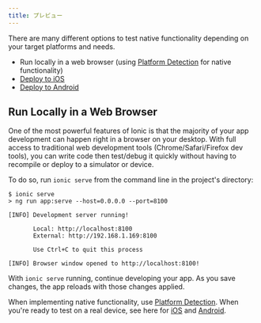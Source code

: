 ```yaml
---
title: プレビュー
---
```


<head>
  <title>Previewing: To Run Ionic Apps Locally in A Web Browser</title>
  <meta
    name="description"
    content="Previewing provides many different options to test native functionality based on needs. Use this feature to easily run your Ionic app locally in a web browser."
  />
</head>

There are many different options to test native functionality depending on your target platforms and needs.

- Run locally in a web browser (using [Platform Detection](../core-concepts/cross-platform.md) for native functionality)
- [Deploy to iOS](ios.md)
- [Deploy to Android](android.md)

## Run Locally in a Web Browser

One of the most powerful features of Ionic is that the majority of your app development can happen right in a browser on your desktop. With full access to traditional web development tools (Chrome/Safari/Firefox dev tools), you can write code then test/debug it quickly without having to recompile or deploy to a simulator or device.

To do so, run `ionic serve` from the command line in the project's directory:

```shell-session
$ ionic serve
> ng run app:serve --host=0.0.0.0 --port=8100

[INFO] Development server running!

       Local: http://localhost:8100
       External: http://192.168.1.169:8100

       Use Ctrl+C to quit this process

[INFO] Browser window opened to http://localhost:8100!
```

With `ionic serve` running, continue developing your app. As you save changes, the app reloads with those changes applied.

When implementing native functionality, use [Platform Detection](../core-concepts/cross-platform.md).
When you're ready to test on a real device, see here for [iOS](ios.md) and [Android](android.md).
